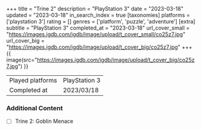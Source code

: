 +++
title = "Trine 2"
description = "PlayStation 3"
date = "2023-03-18"
updated = "2023-03-18"
in_search_index = true
[taxonomies]
platforms = ['playstation 3']
rating = []
genres = ['platform', 'puzzle', 'adventure']
[extra]
subtitle = "PlayStation 3"
completed_at = "2023-03-18"
url_cover_small = "https://images.igdb.com/igdb/image/upload/t_cover_small/co25z7.jpg"
url_cover_big = "https://images.igdb.com/igdb/image/upload/t_cover_big/co25z7.jpg"
+++
{{ image(src="https://images.igdb.com/igdb/image/upload/t_cover_big/co25z7.jpg") }}

|              |            |
| ------------ | ---------- |
| Played platforms    | PlayStation 3 |
| Completed at | 2023/03/18 |


### Additional Content


- [ ] Trine 2: Goblin Menace